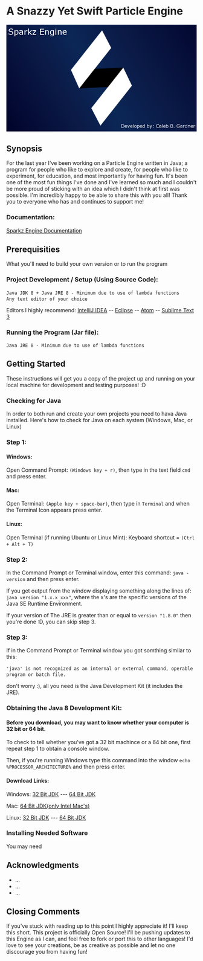 # A Snazzy Yet Swift Particle Engine
![](res/enginelogo2.png?raw=true "Engine Logo") 

## Synopsis
For the last year I've been working on a Particle Engine written in Java; a program for people who like to explore and create, for people who like to experiment, for education, and most importantly for having fun. It's been one of the most fun things I've done and I've learned so much and I couldn't be more proud of sticking with an idea which I didn't think at first was possible. I'm incredibly happy to be able to share this with you all! Thank you to everyone who has and continues to support me!

### Documentation: 
[Sparkz Engine Documentation](http://www.google.com)

## Prerequisities

What you'll need to build your own version or to run the program

### Project Development / Setup (Using Source Code):
```
Java JDK 8 + Java JRE 8 - Minimum due to use of lambda functions
Any text editor of your choice
```
Editors I highly recommend: 
[IntelliJ IDEA](https://www.jetbrains.com/idea/) --
[Eclipse](https://eclipse.org/) --
[Atom](https://atom.io/) --
[Sublime Text 3](https://www.sublimetext.com/3)


### Running the Program (Jar file):
```
Java JRE 8 - Minimum due to use of lambda functions
```

## Getting Started

These instructions will get you a copy of the project up and running on your local machine for development and testing purposes! :D

### Checking for Java

In order to both run and create your own projects you need to hava Java installed. Here's how to check for Java on each system (Windows, Mac, or Linux)

### Step 1:

#### Windows:

Open Command Prompt: ```(Windows key + r)```, then type in the text field  ```cmd``` and press enter.

#### Mac:

Open Terminal: ```(Apple key + space-bar)```, then type in ```Terminal``` and when the Terminal Icon appears press enter.

#### Linux: 

Open Terminal (if running Ubuntu or Linux Mint): Keyboard shortcut = ```(Ctrl + Alt + T)```


### Step 2:

In the Command Prompt or Terminal window, enter this command: ```java -version``` and then press enter.

If you get output from the window displaying something along the lines of: ```java version "1.x.x_xxx"```,
where the x's are the specific versions of the Java SE Runtime Environment. 

If your version of The JRE is greater than or equal to ```version "1.8.0"``` then you're done :D, you can skip step 3.


### Step 3:

If in the Command Prompt or Terminal window you got somthing similar to this: 
```
'java' is not recognized as an internal or external command, operable program or batch file.
```
don't worry :), all you need is the Java Development Kit (it includes the JRE).

### Obtaining the Java 8 Development Kit:

#### Before you download, you may want to know whether your computer is 32 bit or 64 bit. 

To check to tell whether you've got a 32 bit machince or a 64 bit one, first repeat step 1 to obtain a console window.

Then, if you're running Windows type this command into the window ```echo %PROCESSOR_ARCHITECTURE%``` and then press enter.

#### Download Links:

Windows: [32 Bit JDK](http://download.oracle.com/otn-pub/java/jdk/8u101-b13/jdk-8u101-windows-i586.exe) --- [64 Bit JDK](http://download.oracle.com/otn-pub/java/jdk/8u101-b13/jdk-8u101-windows-x64.exe)

Mac: [64 Bit JDK(only Intel Mac's)](http://download.oracle.com/otn-pub/java/jdk/8u101-b13/jdk-8u101-macosx-x64.dmg)

Linux: [32 Bit JDK](http://download.oracle.com/otn-pub/java/jdk/8u101-b13/jdk-8u101-linux-i586.tar.gz) --- [64 Bit JDK](http://download.oracle.com/otn-pub/java/jdk/8u101-b13/jdk-8u101-linux-x64.tar.gz)


### Installing Needed Software

You may need 



## Acknowledgments

* ...
* ...
* ...

## Closing Comments
If you've stuck with reading up to this point I highly appreciate it! I'll keep this short. This project is officially Open Source! 
I'll be pushing updates to this Engine as I can, and feel free to fork or port this to other languages! I'd love to see your creations,
be as creative as possible and let no one discourage you from having fun!
